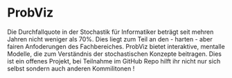 # ProbViz

Die Durchfallquote in der Stochastik für Informatiker beträgt seit mehren Jahren nicht weniger als 70%. Dies liegt zum Teil an den - harten  - aber fairen Anfoderungen des Fachbereiches. ProbViz bietet interaktive, mentalle Modelle, die zum Verständnis der stochastischen Konzepte beitragen. Dies ist ein offenes Projekt, bei Teilnahme im GitHub Repo hilft ihr nicht nur sich selbst sondern auch anderen Kommilitonen !


<script async src="//jsfiddle.net/4o4z6fqn/9/embed/result,js/"></script>